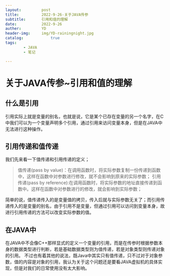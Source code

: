 ```yaml
---
layout:         post
title:          2022-9-26-关于JAVA传参
subtitle:       引用和值的理解
date:           2022-9-26
auther:         YD
header-img:     img/YD-rainingnight.jpg
catalog:            true
tags:
        - JAVA
        - 笔记

---
```


# 关于JAVA传参~引用和值的理解

## 什么是引用
引用实际上就是变量的别名，也就是说，它是某个已存在变量的另一个名字，在C中我们可以为一个变量声明多个引用，通过引用来访问变量本身，但是在JAVA中无法进行这种操作。

## 引用传递和值传递
我们先来看一下值传递和引用传递的定义；

>值传递(pass by value)：在调用函数时，将实际参数复制一份传递到函数中，这样在函数中对参数进行修改，就不会影响到原来的实际参数；
>引用传递(pass by reference):在调用函数时，将实际参数的地址直接传递到函数中。这样在函数中对参数进行的修改，就会影响到实际参数；

简单的说，值传递传入的是变量值的拷贝，传入后就与实际参数无关了；而引用传递传入的是变量的别名，由于引用不是变量，但通过引用可以访问到变量本身，故进行引用传递的方法可以改变实际参数的值。

## 在JAVA中
在JAVA中不会像C++那样显式的定义一个变量的引用，而是在传参时根据参数本身的数据类型进行判断，若是基础数据类型则为值传递，若是对象类型则传递对象的引用。
不过也有着其他的说法，既Java中其实只有值传递，只不过对于对象参数，值的内容是对象的引用，我认为关于这个问题还是要看JAVA虚拟机的具体实现，但是对我们的日常使用没有太大影响。